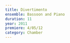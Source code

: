 ```yaml
---
title: Divertimento
ensemble: Bassoon and Piano
duration: 11
year: 2011
premiere: 4/05/12
category: Chamber
---
```

